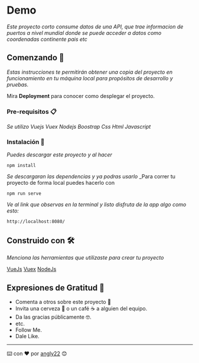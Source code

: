 # Demo 

_Este proyecto corto consume datos de una API, que trae informacion de puertos a nivel mundial donde se puede acceder a datos como coordenadas continente pais etc_

## Comenzando 🚀

_Estas instrucciones te permitirán obtener una copia del proyecto en funcionamiento en tu máquina local para propósitos de desarrollo y pruebas._

Mira **Deployment** para conocer como desplegar el proyecto.


### Pre-requisitos 📋

_Se utilizo Vuejs Vuex Nodejs Boostrap Css Html Javascript_



### Instalación 🔧

_Puedes descargar este proyecto y al hacer_
 ```
npm install
```
_Se descargaran las dependencias y ya podras usarlo_
_Para correr tu proyecto de forma local puedes hacerlo con 
 ```
npm run serve
```

_Ve al link que observas en la terminal y listo disfruta de la app algo como esto:_
 ```
http://localhost:8080/
```


## Construido con 🛠️

_Menciona las herramientas que utilizaste para crear tu proyecto_

[VueJs](https://vuejs.org/) 
[Vuex](https://vuex.vuejs.org/installation.html)
[NodeJs](https://nodejs.org/es/download/)



## Expresiones de Gratitud 🎁

* Comenta a otros sobre este proyecto 📢
* Invita una cerveza 🍺 o un café ☕ a alguien del equipo. 
* Da las gracias públicamente 🤓.
* etc.
* Follow Me.
* Dale Like.

---
⌨️ con ❤️ por [angly22](https://github.com/angly22) 😊
